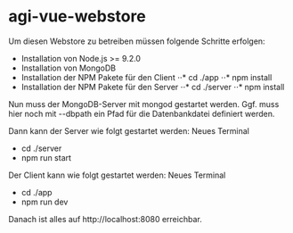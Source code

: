 # agi-vue-webstore
Um diesen Webstore zu betreiben müssen folgende Schritte erfolgen:
* Installation von Node.js >= 9.2.0
* Installation von MongoDB
* Installation der NPM Pakete für den Client
⋅⋅* cd ./app
⋅⋅* npm install
* Installation der NPM Pakete für den Server
⋅⋅* cd ./server
⋅⋅* npm install

Nun muss der MongoDB-Server mit mongod gestartet werden. Ggf. muss hier noch mit --dbpath ein Pfad für die Datenbankdatei definiert werden.

Dann kann der Server wie folgt gestartet werden:
Neues Terminal
* cd ./server
* npm run start

Der Client kann wie folgt gestartet werden:
Neues Terminal
* cd ./app
* npm run dev

Danach ist alles auf http://localhost:8080 erreichbar.